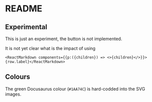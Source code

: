 # README

## Experimental

This is just an experiment, the button is not implemented.

It is not yet clear what is the impact of using

```
<ReactMarkdown components={{p:({children}) => <>{children}</>}}>{row.label}</ReactMarkdown>
```

## Colours

The green Docusaurus colour (`#1AA74C`) is hard-codded into the SVG images.
